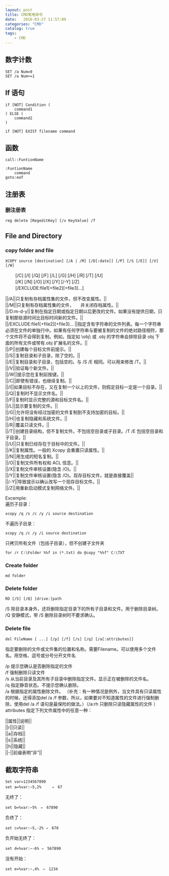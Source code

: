 ```yaml
---
layout: post
title: ﻿CMD常用命令
date:   2016-03-27 11:57:09
categories: "CMD" 
catalog: true
tags: 
    - CMD 
---
```




## 数字计数

	SET /a Num=0
	SET /a Num+=1


## If 语句

	if [NOT] Condition (
		command1
	) ELSE (
		command2
	)

	if [NOT] EXIST filename command

	
## 函数

	call::FuntionName
	
	:FuntionName
		command
	goto:eof
	
	
## 注册表

### 删注册表

	reg delete [RegeditKey] [/v KeyValue] /f
  	
  	
  
## File and Directory

### copy folder and file

	XCOPY source [destination] [/A | /M] [/D[:date]] [/P] [/S [/E]] [/V] [/W]  

　　	[/C] [/I] [/Q] [/F] [/L] [/G] [/H] [/R] [/T] [/U]     
　　	[/K] [/N] [/O] [/X] [/Y] [/-Y] [/Z]     
　　	[/EXCLUDE:file1[+file2][+file3]...]     

||/A||只复制有存档属性集的文件，但不改变属性。||   
||/M||只复制有存档属性集的文件，　　并关闭存档属性。||   
||/D:m-d-y||复制在指定日期或指定日期以后更改的文件。如果没有提供日期，只复制那些源时间比目标时间新的文件。||   
||/EXCLUDE:file1[+file2][+file3]...	||指定含有字符串的文件列表。每一个字符串必须在文件的单独行中。如果有任何字符串与要被复制的文件的绝对路径相符，那个文件将不会得到复制。例如，指定如 \obj\ 或 .obj 的字符串会排除目录 obj 下面的所有文件或带有.obj 扩展名的文件。||   
||/P||创建每个目标文件前提示。||   
||/S||复制目录和子目录，除了空的。||   
||/E||复制目录和子目录，包括空的。与 /S /E 相同。可以用来修改 /T。||   
||/V||验证每个新文件。||   
||/W||提示您在复制前按键。||   
||/C||即使有错误，也继续复制。||   
||/I||如果目标不存在，又在复制一个以上的文件，则假定目标一定是一个目录。||   
||/Q||复制时不显示文件名。||   
||/F||复制时显示完整的源和目标文件名。||   
||/L||显示要复制的文件。||   
||/G||允许将没有经过加密的文件复制到不支持加密的目标。||   
||/H||也复制隐藏和系统文件。||   
||/R||覆盖只读文件。||   
||/T||创建目录结构，但不复制文件。不包括空目录或子目录。/T /E 包括空目录和子目录。||   
||/U||只复制已经存在于目标中的文件。||   
||/K||复制属性。一般的 Xcopy 会重置只读属性。||   
||/N||用生成的短名复制。||   
||/O||复制文件所有权和 ACL 信息。||   
||/X||复制文件审核设置(隐含 /O)。||   
||/Y||复制文件审核设置(隐含 /O)。现存目标文件。就是直接覆盖||   
||/-Y||导致提示以确认改写一个现存目标文件。||   
||/Z||用重新启动模式复制网络文件。||   

Excemple:   
遍历子目录：   

	xcopy /q /s /c /y /i source destination
	
不遍历子目录：   

	xcopy /q /c /y /i source destination

只拷贝所有文件（包括子目录），但不创建子文件夹     

	for /r C:\Folder %%f in (*.txt) do @copy "%%f" C:\TXT
	

### Create folder

	md folder
	
### Delete folder

	RD [/S] [/Q] [drive:]path
	
/S 除目录本身外，还将删除指定目录下的所有子目录和文件。用于删除目录树。     
/Q 安静模式，带 /S 删除目录树时不要求确认。     

### Delete file

	del FileName [ ...] [/p] [/f] [/s] [/q] [/a[:attributes]]
	
指定要删除的文件或文件集的位置和名称。需要Filename。可以使用多个文件名。用空格、逗号或分号分开文件名     

/p 提示您确认是否删除指定的文件     
/f 强制删除只读文件     
/s 从当前目录及其所有子目录中删除指定文件。显示正在被删除的文件名。     
/q 指定静音状态。不提示您确认删除。     
/a 根据指定的属性删除文件。 （补充：有一种情况是例外，当文件具有只读属性的时候，还得添加del /a /f 参数，所以，如果要对不知道属性的文件进行强制删除，使用del /a /f 语句是最保险的做法。）（/a:rh 只删除只读隐藏属性的文件 ）   
attributes 指定下列文件属性中的任意一种：     

||属性||说明||   
||r||只读||   
||a||存档||   
||s||系统||   
||h||隐藏||   
||-||前缀表明“非”||

## 截取字符串

    Set var=1234567890
    set a=%var:~5,2%　   ⇒　67

无终了：

    set b=%var:~5%　⇒　67890
   
负终了：

    set c=%var:~5,-2% ⇒　678

负开始无终了：

    set d=%var:~-6% ⇒　567890
    
没有开始：

    set e=%var:~,4%　⇒　1234